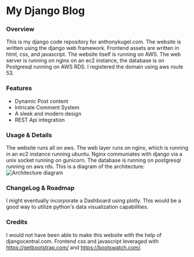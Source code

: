 # My Django Blog

### Overview

This is my django code repository for anthonykugel.com.  The website is written using the django web framework.  Frontend assets are written in html, css, and javascript.  The website itself is running on AWS.  The web server is running on nginx on an ec2 instance, the database is on Postgresql running on AWS RDS.  I registered the domain using aws route 53.

### Features

- Dynamic Post content
- Intricate Comment System
- A sleek and modern design
- REST Api integration

### Usage & Details
The website runs all on aws.  The web layer runs on nginx, which is running in an ec2 instance running ubuntu.  Nginx communiates with django via a unix socket running on gunicorn.
The database is running on postgresql running on aws rds.  This is a diagram of the architecture:
![Architecture diagram](https://docs.aws.amazon.com/AmazonRDS/latest/UserGuide/images/con-VPC-sec-grp.png)

### ChangeLog & Roadmap
I might eventually incorporate a Dashboard using plotly.  This would be a good way to utilize python's data visualization capabilities.

### Credits
I would not have been able to make this website with the help of djangocentral.com.  Frontend css and javascript leveraged with https://getbootstrap.com/ and https://bootswatch.com/.
